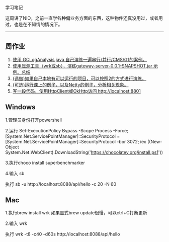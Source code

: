 学习笔记

这周讲了NIO，之前一直学各种偏业务方面的东西，这种物件还真没用过，或者用过，也是在不知情的情况下。

---

## 周作业

1. [使用 GCLogAnalysis.java 自己演练一遍串行/并行/CMS/G1的案例。](homework_1/readme.md)
2. [使用压测工具（wrk或sb），演练gateway-server-0.0.1-SNAPSHOT.jar 示例。](homework_2/readme.md)[总结](homework_2&1_summary/readme.md)
3. [(选做)如果自己本地有可以运行的项目，可以按照2的方式进行演练。](homework_3/readme.md)
4. [(可选)运行课上的例子，以及Netty的例子，分析相关现象。](homework_4/readme.md)
5. [写一段代码，使用HttpClient或OkHttp访问 http://localhost:8801](homework_5/readme.md)

## Windows

1.管理员身份打开powershell

2.运行
Set-ExecutionPolicy Bypass -Scope Process -Force; [System.Net.ServicePointManager]::SecurityProtocol = [System.Net.ServicePointManager]::SecurityProtocol -bor 3072; iex ((New-Object System.Net.WebClient).DownloadString('https://chocolatey.org/install.ps1'))

3.执行choco install superbenchmarker

4.输入 sb

执行 sb -u http://localhost:8088/api/hello -c 20 -N 60

## Mac

1.执行brew install wrk
如果显式brew update很慢，可以ctrl+C打断更新

2.输入 wrk

执行 wrk -t8 -c40 -d60s http://localhost:8088/api/hello

